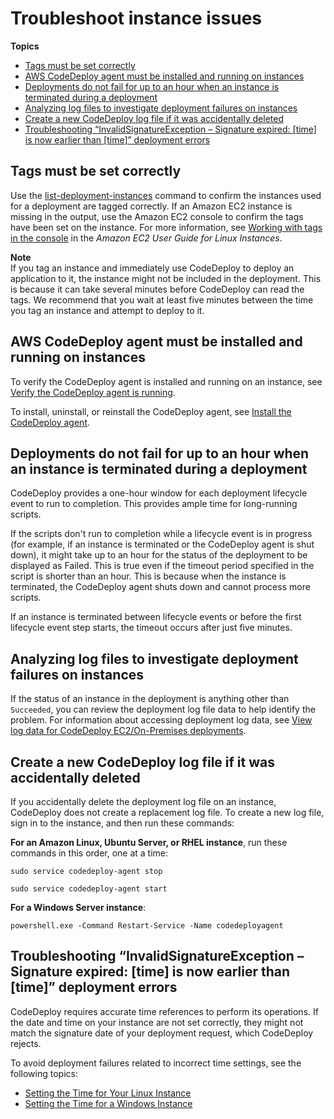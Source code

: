 # Troubleshoot instance issues<a name="troubleshooting-ec2-instances"></a>

**Topics**
+ [Tags must be set correctly](#troubleshooting-ec2-tags)
+ [AWS CodeDeploy agent must be installed and running on instances](#troubleshooting-sds-agent)
+ [Deployments do not fail for up to an hour when an instance is terminated during a deployment](#troubleshooting-one-hour-timeout)
+ [Analyzing log files to investigate deployment failures on instances](#troubleshooting-deploy-failures)
+ [Create a new CodeDeploy log file if it was accidentally deleted](#troubleshooting-create-new-log-file)
+ [Troubleshooting “InvalidSignatureException – Signature expired: \[time\] is now earlier than \[time\]” deployment errors](#troubleshooting-instance-time-failures)

## Tags must be set correctly<a name="troubleshooting-ec2-tags"></a>

Use the [list\-deployment\-instances](https://docs.aws.amazon.com/cli/latest/reference/deploy/list-deployment-instances.html) command to confirm the instances used for a deployment are tagged correctly\. If an Amazon EC2 instance is missing in the output, use the Amazon EC2 console to confirm the tags have been set on the instance\. For more information, see [Working with tags in the console](https://docs.aws.amazon.com/AWSEC2/latest/UserGuide/Using_Tags.html#Using_Tags_Console) in the *Amazon EC2 User Guide for Linux Instances*\.

**Note**  
If you tag an instance and immediately use CodeDeploy to deploy an application to it, the instance might not be included in the deployment\. This is because it can take several minutes before CodeDeploy can read the tags\. We recommend that you wait at least five minutes between the time you tag an instance and attempt to deploy to it\.

## AWS CodeDeploy agent must be installed and running on instances<a name="troubleshooting-sds-agent"></a>

To verify the CodeDeploy agent is installed and running on an instance, see [Verify the CodeDeploy agent is running](codedeploy-agent-operations-verify.md)\.

To install, uninstall, or reinstall the CodeDeploy agent, see [Install the CodeDeploy agent](codedeploy-agent-operations-install.md)\.

## Deployments do not fail for up to an hour when an instance is terminated during a deployment<a name="troubleshooting-one-hour-timeout"></a>

CodeDeploy provides a one\-hour window for each deployment lifecycle event to run to completion\. This provides ample time for long\-running scripts\. 

If the scripts don't run to completion while a lifecycle event is in progress \(for example, if an instance is terminated or the CodeDeploy agent is shut down\), it might take up to an hour for the status of the deployment to be displayed as Failed\. This is true even if the timeout period specified in the script is shorter than an hour\. This is because when the instance is terminated, the CodeDeploy agent shuts down and cannot process more scripts\. 

If an instance is terminated between lifecycle events or before the first lifecycle event step starts, the timeout occurs after just five minutes\. 

## Analyzing log files to investigate deployment failures on instances<a name="troubleshooting-deploy-failures"></a>

If the status of an instance in the deployment is anything other than `Succeeded`, you can review the deployment log file data to help identify the problem\. For information about accessing deployment log data, see [View log data for CodeDeploy EC2/On\-Premises deployments](deployments-view-logs.md)\.

## Create a new CodeDeploy log file if it was accidentally deleted<a name="troubleshooting-create-new-log-file"></a>

If you accidentally delete the deployment log file on an instance, CodeDeploy does not create a replacement log file\. To create a new log file, sign in to the instance, and then run these commands:

**For an Amazon Linux, Ubuntu Server, or RHEL instance**, run these commands in this order, one at a time:

```
sudo service codedeploy-agent stop
```

```
sudo service codedeploy-agent start
```

**For a Windows Server instance**:

```
powershell.exe -Command Restart-Service -Name codedeployagent
```

## Troubleshooting “InvalidSignatureException – Signature expired: \[time\] is now earlier than \[time\]” deployment errors<a name="troubleshooting-instance-time-failures"></a>

CodeDeploy requires accurate time references to perform its operations\. If the date and time on your instance are not set correctly, they might not match the signature date of your deployment request, which CodeDeploy rejects\. 

To avoid deployment failures related to incorrect time settings, see the following topics: 
+  [Setting the Time for Your Linux Instance](https://docs.aws.amazon.com/AWSEC2/latest/UserGuide/set-time.html)
+  [Setting the Time for a Windows Instance](https://docs.aws.amazon.com/AWSEC2/latest/WindowsGuide/windows-set-time.html)